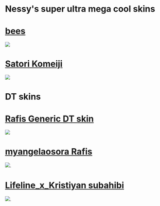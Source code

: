# Nessy's super ultra mega cool skins
# [bees](https://www.mediafire.com/file/6sgmg5rvyjrvgwp/bees.osk/file)
![](https://cdn.discordapp.com/attachments/841029933810581554/1195440867171901460/screenshot650.jpg?ex=65b40010&is=65a18b10&hm=5c71faea3f10cfe9429039c75f346c9bae4512de7fdd2bfcd140741cf5fd847f&)
# [Satori Komeiji](https://www.mediafire.com/file/9thmr3y95zi7n2r/-_%25E3%2580%258ANM1%25E3%2580%258B_-_%25E3%2580%258E_%25E6%259D%25B1%25E6%2596%25B9Project_%25E3%2580%258F_Satori_Komeiji__-.osk/file)
![](https://cdn.discordapp.com/attachments/1143278102550675476/1195445449990086767/screenshot656.jpg?ex=65b40455&is=65a18f55&hm=1dcfaae1e26c7e3332d71440be2bc5610c982c55585f07619191b8c071b23c6c&)

# DT skins
# [Rafis Generic DT skin](https://www.dropbox.com/s/mj8snq3xz4rx15y/Rafis%20Generic%20DT%20skin.osk?dl=0)
![](https://cdn.discordapp.com/attachments/1143278102550675476/1195442560076881980/screenshot651.jpg?ex=65b401a4&is=65a18ca4&hm=e748036ba66ce5c4e4c26795008d700463a15ef47341dcc3ba0c64bd3c58ae61&)
# [myangelaosora Rafis](https://www.mediafire.com/file/1mgwpxu4y9vwwvz/%2523_myangelaosora_Rafis.osk/file)
![](https://cdn.discordapp.com/attachments/1120053887647358998/1195448158214422739/screenshot658.jpg?ex=65b406db&is=65a191db&hm=4f4c3a7a5f449eac20d0f583048ea98ca3627d3c8da4d505cb1a1f6f42caa764&).
# [Lifeline_x_Kristiyan subahibi](https://www.mediafire.com/file/i1q3nw1mlrqxsjp/Prawilosc_vJP_without_followpoints.osk/file)
![](https://cdn.discordapp.com/attachments/1143278102550675476/1195447443735707719/screenshot657.jpg?ex=65b40630&is=65a19130&hm=e28d03ba09725a537ffee9bf2c87a39c62bcbaed19c78c758cf8f8c50b72a2bd&).


